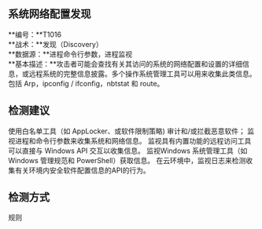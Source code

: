 ## 系统网络配置发现  
**编号：**T1016  
**战术：**发现（Discovery）  
**数据源：**进程命令行参数，进程监视  
**基本描述：**攻击者可能会查找有关其访问的系统的网络配置和设置的详细信息，或远程系统的完整信息披露。多个操作系统管理工具可以用来收集此类信息。包括 Arp，ipconfig / ifconfig，nbtstat 和 route。  
## 检测建议  
使用白名单工具（如 AppLocker、或软件限制策略) 审计和/或拦截恶意软件；
监视进程和命令行参数来收集系统和网络信息。
监视具有内置功能的远程访问工具可以直接与 Windows API 交互以收集信息。
监视Windows 系统管理工具（如 Windows 管理规范和 PowerShell）获取信息。
在云环境中，监视日志来检测收集有关环境内安全软件配置信息的API的行为。  
## 检测方式  
规则